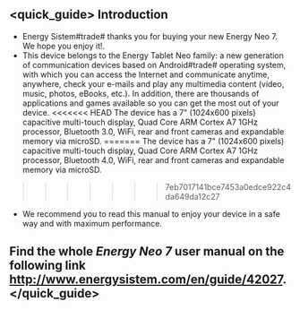 ## <quick_guide> Introduction

* Energy Sistem#trade# thanks you for buying your new Energy Neo 7. We hope you enjoy it!.
* This device belongs to the Energy Tablet Neo family:  a new generation of communication devices based on Android#trade# operating system, with which you can access the Internet and communicate anytime, anywhere, check your e-mails and play any multimedia content (video, music, photos, eBooks, etc.).
In addition, there are thousands of applications and games available so you can get the most out of your device.
<<<<<<< HEAD
The device has a 7" (1024x600 pixels) capacitive multi-touch display, Quad Core ARM Cortex A7 1GHz processor, Bluetooth 3.0, WiFi, rear and front cameras and expandable memory via microSD.
=======
The device has a 7" (1024x600 pixels) capacitive multi-touch display, Quad Core ARM Cortex A7 1GHz processor, Bluetooth 4.0, WiFi, rear and front cameras and expandable memory via microSD.
>>>>>>> 7eb7017141bce7453a0edce922c4da649da12c27
* We recommend you to read this manual to enjoy your device in a safe way and with maximum performance.

## <unique> Find the whole *Energy Neo 7* user manual on the following link   http://www.energysistem.com/en/guide/42027. </unique> </quick_guide>
